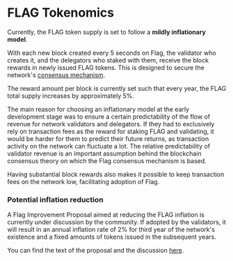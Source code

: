 # FLAG Tokenomics

Currently, the FLAG token supply is set to follow a **mildly inflationary model**. 

With each new block created every 5 seconds on Flag, the validator who creates it, and the delegators who staked with them, receive the block rewards in newly issued FLAG tokens. This is designed to secure the network's [consensus mechanism](https://docs.flagscan.xyz/general/fuse-network-blockchain/fuse-consensus). 

The reward amount per block is currently set such that every year, the FLAG total supply increases by approximately 5%.

The main reason for choosing an inflationary model at the early development stage was to ensure a certain predictability of the flow of revenue for network validators and delegators. If they had to exclusively rely on transaction fees as the reward for staking FLAG and validating, it would be harder for them to predict their future returns, as transaction activity on the network can fluctuate a lot. The relative predictability of validator revenue is an important assumption behind the blockchain consensus theory on which the Flag consensus mechanism is based.  

Having substantial block rewards also makes it possible to keep transaction fees on the network low, facilitating adoption of Flag.

### Potential inflation reduction  

A Flag Improvement Proposal aimed at reducing the FLAG inflation  is currently under discussion by the community. If adopted by the validators, it will result in an annual inflation rate of 2% for third year of the network's existence and a fixed amounts of tokens issued in the subsequent years.

You can find the text of the proposal and the discussion [here](https://forum.flagscan.xyz/t/changing-fuse-network-inflation-rate/102).   

